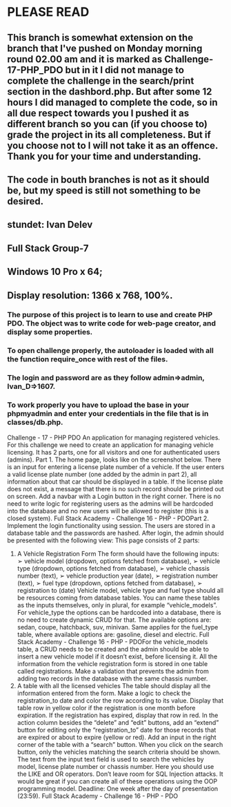 # PLEASE READ
## This branch is somewhat extension on the branch that I've pushed on Monday morning round 02.00 am and it is marked as Challenge-17-PHP_PDO but in it I did not manage to complete the challenge in the search/print section in the dashbord.php. But after some 12 hours I did managed to complete the code, so in all due respect towards you I pushed it as different branch so you can (if you choose to) grade the project in its all completeness. But if you choose not to I will not take it as an offence. Thank you for your time and understanding.
## The code in bouth branches is not as it should be, but my speed is still not something to be desired.  

## stundet: Ivan Delev

## Full Stack Group-7

## Windows 10 Pro x 64; 
## Display resolution: 1366 x 768, 100%.

### The purpose of this project is to learn to use and create PHP PDO. The object was to write code for web-page creator, and display some properties.
 
### To open challenge properly, the autoloader is loaded with all the function require_once with rest of the files.

### The login and password are as they follow admin=>admin, Ivan_D=>1607.

### To work properly you have to upload the base in your phpmyadmin and enter your credentials in the file that is in classes/db.php.

Challenge - 17 - PHP PDO
An application for managing registered vehicles.
For this challenge we need to create an application for managing vehicle
licensing. It has 2 parts, one for all visitors and one for authenticated users
(admins).
Part 1.
The home page, looks like on the screenshot below.
There is an input for entering a license plate number of a vehicle.
If the user enters a valid license plate number (one added by the admin in
part 2), all information about that car should be displayed in a table.
If the license plate does not exist, a message that there is no such record
should be printed out on screen.
Add a navbar with a Login button in the right corner. There is no need to write
logic for registering users as the admins will be hardcoded into the database
and no new users will be allowed to register (this is a closed system).
Full Stack Academy - Challenge 16 - PHP - PDOPart 2.
Implement the login functionality using session. The users are stored in a
database table and the passwords are hashed.
After login, the admin should be presented with the following view:
This page consists of 2 parts:
1. A Vehicle Registration Form
The form should have the following inputs:
➢ vehicle model (dropdown, options fetched from database),
➢ vehicle type (dropdown, options fetched from database),
➢ vehicle chassis number (text),
➢ vehicle production year (date),
➢ registration number (text),
➢ fuel type (dropdown, options fetched from database),
➢ registration to (date)
Vehicle model, vehicle type and fuel type should all be resources
coming from database tables. You can name these tables as the inputs
themselves, only in plural, for example “vehicle_models”. For
vehicle_type the options can be hardcoded into a database, there is no
need to create dynamic CRUD for that. The available options are: sedan,
coupe, hatchback, suv, minivan. Same applies for the fuel_type table,
where available options are: gasoline, diesel and electric.
Full Stack Academy - Challenge 16 - PHP - PDOFor the vehicle_models table, a CRUD needs to be created and the
admin should be able to insert a new vehicle model if it doesn’t exist,
before licensing it.
All the information from the vehicle registration form is stored in one
table called registrations. Make a validation that prevents the admin
from adding two records in the database with the same chassis
number.
2. A table with all the licensed vehicles
The table should display all the information entered from the form.
Make a logic to check the registration_to date and color the row
according to its value. Display that table row in yellow color if the
registration is one month before expiration. If the registration has
expired, display that row in red.
In the action column besides the “delete” and “edit” buttons, add an
“extend” button for editing only the “registration_to” date for those
records that are expired or about to expire (yellow or red).
Add an input in the right corner of the table with a “search” button.
When you click on the search button, only the vehicles matching the
search criteria should be shown. The text from the input text field is
used to search the vehicles by model, license plate number or chassis
number. Here you should use the LIKE and OR operators.
Don’t leave room for SQL Injection attacks.
It would be great if you can create all of these operations using the OOP
programming model.
Deadline:
One week after the day of presentation (23:59).
Full Stack Academy - Challenge 16 - PHP - PDO

